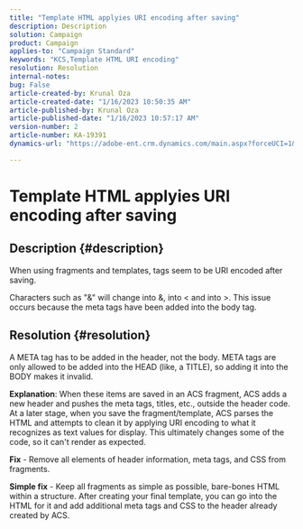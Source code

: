 ```yaml
---
title: "Template HTML applyies URI encoding after saving"
description: Description
solution: Campaign
product: Campaign
applies-to: "Campaign Standard"
keywords: "KCS,Template HTML URI encoding"
resolution: Resolution
internal-notes: 
bug: False
article-created-by: Krunal Oza
article-created-date: "1/16/2023 10:50:35 AM"
article-published-by: Krunal Oza
article-published-date: "1/16/2023 10:57:17 AM"
version-number: 2
article-number: KA-19391
dynamics-url: "https://adobe-ent.crm.dynamics.com/main.aspx?forceUCI=1&pagetype=entityrecord&etn=knowledgearticle&id=7f34e194-8b95-ed11-aad1-6045bd006793"

---
```

# Template HTML applyies URI encoding after saving

## Description {#description}


When using fragments and templates, tags seem to be URI encoded after saving.

Characters such as "&" will change into &amp;,  into &lt; and into &gt;. This issue occurs because the meta tags have been added into the body tag.


## Resolution {#resolution}


A META tag has to be added in the header, not the body. META tags are only allowed to be added into the HEAD (like, a TITLE), so adding it into the BODY makes it invalid.

<b>Explanation</b>: When these items are saved in an ACS fragment, ACS adds a new header and pushes the meta tags, titles, etc., outside the header code. At a later stage, when you save the fragment/template, ACS parses the HTML and attempts to clean it by applying URI encoding to what it recognizes as text values for display. This ultimately changes some of the code, so it can't render as expected.

<b>Fix</b> - Remove all elements of header information, meta tags, and CSS from fragments.

<b>Simple fix</b> - Keep all fragments as simple as possible, bare-bones HTML within a structure. After creating your final template, you can go into the HTML for it and add additional meta tags and CSS to the header already created by ACS.
